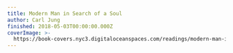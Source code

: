 ```yaml
---
title: Modern Man in Search of a Soul
author: Carl Jung
finished: 2018-05-03T00:00:00.000Z
coverImage: >-
  https://book-covers.nyc3.digitaloceanspaces.com/readings/modern-man-in-search-of-a-soul-01.jpg
---
```


